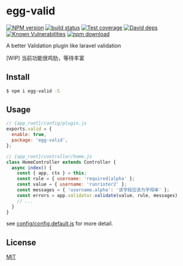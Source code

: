 # egg-valid

[![NPM version][npm-image]][npm-url]
[![build status][travis-image]][travis-url]
[![Test coverage][codecov-image]][codecov-url]
[![David deps][david-image]][david-url]
[![Known Vulnerabilities][snyk-image]][snyk-url]
[![npm download][download-image]][download-url]

[npm-image]: https://img.shields.io/npm/v/egg-valid.svg?style=flat-square
[npm-url]: https://npmjs.org/package/egg-valid
[travis-image]: https://img.shields.io/travis/Runrioter/egg-valid.svg?style=flat-square
[travis-url]: https://travis-ci.org/Runrioter/egg-valid
[codecov-image]: https://img.shields.io/codecov/c/github/Runrioter/egg-valid.svg?style=flat-square
[codecov-url]: https://codecov.io/github/Runrioter/egg-valid?branch=master
[david-image]: https://img.shields.io/david/Runrioter/egg-valid.svg?style=flat-square
[david-url]: https://david-dm.org/Runrioter/egg-valid
[snyk-image]: https://snyk.io/test/npm/egg-valid/badge.svg?style=flat-square
[snyk-url]: https://snyk.io/test/npm/egg-valid
[download-image]: https://img.shields.io/npm/dm/egg-valid.svg?style=flat-square
[download-url]: https://npmjs.org/package/egg-valid

A better Validation plugin like laravel validation

[WIP] 当前功能很鸡肋，等待丰富

## Install

```bash
$ npm i egg-valid -S
```

## Usage

```js
// {app_root}/config/plugin.js
exports.valid = {
  enable: true,
  package: 'egg-valid',
};

// {app_root}/controller/home.js
class HomeController extends Controller {
  async index() {
    const { app, ctx } = this;
    const rule = { username: 'required|alpha' };
    const value = { username: 'runrioter2' };
    const messages = { 'username.alpha': '该字段应该为字母串' };
    const errors = app.validator.validate(value, rule, messages)
    // ...
  }
}
```

see [config/config.default.js](config/config.default.js) for more detail.

## License

[MIT](LICENSE)
